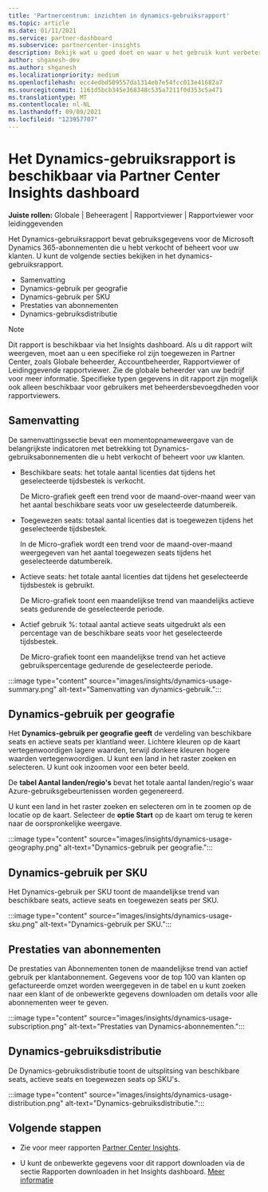 ```yaml
---
title: 'Partnercentrum: inzichten in dynamics-gebruiksrapport'
ms.topic: article
ms.date: 01/11/2021
ms.service: partner-dashboard
ms.subservice: partnercenter-insights
description: Bekijk wat u goed doet en waar u het gebruik kunt verbeteren van Dynamics-abonnementen die u voor uw klanten verkoopt of beheert.
author: shganesh-dev
ms.author: shganesh
ms.localizationpriority: medium
ms.openlocfilehash: ecc4edbd509557da1314eb7e54fcc013e41682a7
ms.sourcegitcommit: 1161d5bcb345e368348c535a7211f0d353c5a471
ms.translationtype: MT
ms.contentlocale: nl-NL
ms.lasthandoff: 09/09/2021
ms.locfileid: "123957707"
---
```

# <a name="dynamics-usage-report-available-from-the-partner-center-insights-dashboard"></a>Het Dynamics-gebruiksrapport is beschikbaar via Partner Center Insights dashboard

**Juiste rollen:** Globale | Beheeragent | Rapportviewer | Rapportviewer voor leidinggevenden

Het Dynamics-gebruiksrapport bevat gebruiksgegevens voor de Microsoft Dynamics 365-abonnementen die u hebt verkocht of beheert voor uw klanten. U kunt de volgende secties bekijken in het dynamics-gebruiksrapport.

- Samenvatting
- Dynamics-gebruik per geografie
- Dynamics-gebruik per SKU
- Prestaties van abonnementen
- Dynamics-gebruiksdistributie

 > [!NOTE]
 > Dit rapport is beschikbaar via het Insights dashboard. Als u dit rapport wilt weergeven, moet aan u een specifieke rol zijn toegewezen in Partner Center, zoals Globale beheerder, Accountbeheerder, Rapportviewer of Leidinggevende rapportviewer. Zie de globale beheerder van uw bedrijf voor meer informatie. Specifieke typen gegevens in dit rapport zijn mogelijk ook alleen beschikbaar voor gebruikers met beheerdersbevoegdheden voor rapportviewers.

## <a name="summary"></a>Samenvatting

De samenvattingssectie bevat een momentopnameweergave van de belangrijkste indicatoren met betrekking tot Dynamics-gebruiksabonnementen die u hebt verkocht of beheert voor uw klanten.  

- Beschikbare seats: het totale aantal licenties dat tijdens het geselecteerde tijdsbestek is verkocht.

   De Micro-grafiek geeft een trend voor de maand-over-maand weer van het aantal beschikbare seats voor uw geselecteerde datumbereik.

- Toegewezen seats: totaal aantal licenties dat is toegewezen tijdens het geselecteerde tijdsbestek.

   In de Micro-grafiek wordt een trend voor de maand-over-maand weergegeven van het aantal toegewezen seats tijdens het geselecteerde datumbereik.

- Actieve seats: het totale aantal licenties dat tijdens het geselecteerde tijdsbestek is gebruikt. 

   De Micro-grafiek toont een maandelijkse trend van maandelijks actieve seats gedurende de geselecteerde periode.

- Actief gebruik %: totaal aantal actieve seats uitgedrukt als een percentage van de beschikbare seats voor het geselecteerde tijdsbestek. 

   De Micro-grafiek toont een maandelijkse trend van het actieve gebruikspercentage gedurende de geselecteerde periode.

:::image type="content" source="images/insights/dynamics-usage-summary.png" alt-text="Samenvatting van dynamics-gebruik.":::

## <a name="dynamics-usage-by-geography"></a>Dynamics-gebruik per geografie

Het **Dynamics-gebruik per geografie geeft** de verdeling van beschikbare seats en actieve seats per klantland weer. Lichtere kleuren op de kaart vertegenwoordigen lagere waarden, terwijl donkere kleuren hogere waarden vertegenwoordigen. U kunt een land in het raster zoeken en selecteren. U kunt ook inzoomen voor een beter beeld.

De **tabel Aantal landen/regio's** bevat het totale aantal landen/regio's waar Azure-gebruiksgebeurtenissen worden gegenereerd.

U kunt een land in het raster zoeken en selecteren om in te zoomen op de locatie op de kaart. Selecteer de **optie Start** op de kaart om terug te keren naar de oorspronkelijke weergave.

:::image type="content" source="images/insights/dynamics-usage-geography.png" alt-text="Dynamics-gebruik per geografie.":::

## <a name="dynamics-usage-by-sku"></a>Dynamics-gebruik per SKU

Het Dynamics-gebruik per SKU toont de maandelijkse trend van beschikbare seats, actieve seats en toegewezen seats per SKU.

:::image type="content" source="images/insights/dynamics-usage-sku.png" alt-text="Dynamics-gebruik per SKU.":::

## <a name="subscriptions-performance"></a>Prestaties van abonnementen

De prestaties van Abonnementen tonen de maandelijkse trend van actief gebruik per klantabonnement. Gegevens voor de top 100 van klanten op gefactureerde omzet worden weergegeven in de tabel en u kunt zoeken naar een klant of de onbewerkte gegevens downloaden om details voor alle abonnementen weer te geven.

:::image type="content" source="images/insights/dynamics-usage-subscription.png" alt-text="Prestaties van Dynamics-abonnementen.":::

## <a name="dynamics-usage-distribution"></a>Dynamics-gebruiksdistributie

De Dynamics-gebruiksdistributie toont de uitsplitsing van beschikbare seats, actieve seats en toegewezen seats op SKU's.

:::image type="content" source="images/insights/dynamics-usage-distribution.png" alt-text="Dynamics-gebruiksdistributie.":::

## <a name="next-steps"></a>Volgende stappen

- Zie voor meer rapporten [Partner Center Insights](partner-center-insights.md).

- U kunt de onbewerkte gegevens voor dit rapport downloaden via de sectie Rapporten downloaden in het Insights dashboard. [Meer informatie](insights-download-reports.md) 
